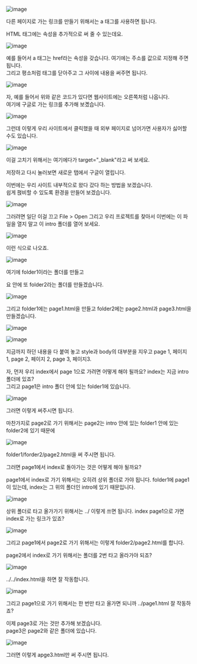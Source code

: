 ![image](https://user-images.githubusercontent.com/64893709/131703021-b7ee7a00-c821-4818-8f66-5135f241f1d0.png)

다른 페이지로 가는 링크를 만들기 위해서는 a 태그를 사용하면 됩니다.

HTML 태그에는 속성을 추가적으로 써 줄 수 있는데요.

![image](https://user-images.githubusercontent.com/64893709/131703064-2ce7453f-bbec-4c60-abc6-7d0f1058e9f3.png)

예를 들어서 a 태그는 href라는 속성을 갖습니다. 여기에는 주소를 값으로 지정해 주면 됩니다.   
그리고 평소처럼 태그를 닫아주고 그 사이에 내용을 써주면 됩니다.

![image](https://user-images.githubusercontent.com/64893709/131703145-9d388a9b-5f80-4152-8774-a1ccc0054121.png)

자, 예를 들어서 위와 같은 코드가 있다면 웹사이트에는 오른쪽처럼 나옵니다.   
여기에 구글로 가는 링크를 추가해 보곘습니다.

![image](https://user-images.githubusercontent.com/64893709/131703343-60ae9bd6-cf17-4786-8cc5-ef0d00741b45.png)

그런데 이렇게 우리 사이트에서 클릭했을 때 외부 페이지로 넘어가면 사용자가 싫어할 수도 있습니다.

![image](https://user-images.githubusercontent.com/64893709/131991431-ee8ffc8c-ac5b-43e0-ba6c-7e96903944ff.png)

이걸 고치기 위해서는 여기에다가 target="_blank"라고 써 보세요.

저장하고 다시 눌러보면 새로운 탭에서 구글이 열립니다.


이번에는 우리 사이트 내부적으로 왔다 갔다 하는 방법을 보겠습니다.   
쉽게 펹비할 수 있도록 환경을 만들어 보겠습니다.

![image](https://user-images.githubusercontent.com/64893709/131991563-cd6797aa-763b-426d-9408-e5281df44d04.png)

그러려면 일단 이걸 끄고 File > Open 그리고 우리 프로젝트를 찾아서 이번에는 이 파일을 열지 말고 이 intro 폴더를 열어 보세요.

![image](https://user-images.githubusercontent.com/64893709/131991596-50c93a88-d9a2-4821-bf32-45673cc13706.png)

이런 식으로 나오죠.

![image](https://user-images.githubusercontent.com/64893709/131991629-90af6203-2dcf-4dba-aaca-fa48085d6d23.png)

여기에 folder1이라는 폴더를 만들고

요 안에 또 folder2라는 폴더를 만들겠습니다.

![image](https://user-images.githubusercontent.com/64893709/131991756-271df569-282e-49ea-b02c-1f670cfc54bc.png)

그리고 folder1에는 page1.html을 만들고 folder2에는 page2.html과 page3.html을 만들겠습니다.

![image](https://user-images.githubusercontent.com/64893709/131991823-c4d83e59-c827-462c-a9f2-09ff452e9b08.png)

![image](https://user-images.githubusercontent.com/64893709/131992077-620c7a41-55a1-402e-b038-4dcba6e4d234.png)

지금까지 하던 내용을 다 붙여 놓고 style과 body의 대부분을 지우고 page 1, 페이지 1, page 2, 페이지 2, page 3, 페이지3.

자, 먼저 우리 index에서 page 1으로 가려면 어떻게 해야 될까요? index는 지금 intro 폴더에 있죠?   
그리고 page1은 intro 폴더 안에 있는 folder1에 있습니다.

![image](https://user-images.githubusercontent.com/64893709/131992187-bbb9cd6c-5a36-4cfe-b763-67819a97e8d9.png)

그러면 이렇게 써주시면 됩니다.

마찬가지로 page2로 가기 위해서는 page2는 intro 안에 있는 folder1 안에 있는 folder2에 있기 때문에

![image](https://user-images.githubusercontent.com/64893709/131992270-724bb1b1-fe16-460b-8575-6c596181bc95.png)

folder1/forder2/page2.html을 써 주시면 됩니다.

그러면 page1에서 index로 돌아가는 것은 어떻게 해야 될까요? 

page1에서 index로 가기 위해서는 오히려 상위 폴더로 가야 됩니다. folder1에 page1이 있는데, index는 그 위의 폴더인 intro에 있기 때문입니다.

![image](https://user-images.githubusercontent.com/64893709/131992392-b8935e3a-adab-4a9f-9753-cdfdf9448819.png)

상위 폴더로 타고 올가가기 위해서는 ../ 이렇게 쓰면 됩니다. index page1으로 가면 index로 가는 링크가 있죠?

![image](https://user-images.githubusercontent.com/64893709/131992468-11f625b5-d129-406d-b315-3fea541bfc3e.png)

그리고 page1에서 page2로 가기 위해서는 이렇게 folder2/page2.html를 합니다.

page2에서 index로 가기 위해서는 폴더를 2번 타고 올라가야 되죠?

![image](https://user-images.githubusercontent.com/64893709/131992522-0746c897-728d-4308-9806-89cc509a1c0c.png)

../../index.html을 하면 잘 작동합니다.

![image](https://user-images.githubusercontent.com/64893709/131992649-9093c585-c8d9-4cc2-807c-734535a12aea.png)

그리고 page1으로 가기 위해서는 한 번만 타고 올가면 되니까 ../page1.html 잘 작동하죠?

이제 page3로 가는 것만 추가해 보겠습니다.   
page3은 page2와 같은 폴더에 있습니다. 

![image](https://user-images.githubusercontent.com/64893709/131992755-c4d13cbf-a98c-4d12-b7e8-2daeed71c0f6.png)

그러면 이렇게 apge3.html만 써 주시면 됩니다.
